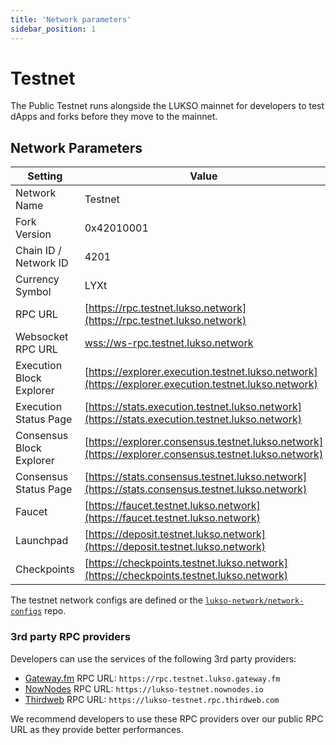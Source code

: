 ```yaml
---
title: 'Network parameters'
sidebar_position: 1
---
```


# Testnet

The Public Testnet runs alongside the LUKSO mainnet for developers to test dApps and forks before they move to the mainnet.

## Network Parameters

| Setting                  | Value                                                                                                |
| ------------------------ | ---------------------------------------------------------------------------------------------------- |
| Network Name             | Testnet                                                                                              |
| Fork Version             | 0x42010001                                                                                           |
| Chain ID / Network ID    | 4201                                                                                                 |
| Currency Symbol          | LYXt                                                                                                 |
| RPC URL                  | [https://rpc.testnet.lukso.network](https://rpc.testnet.lukso.network)                               |
| Websocket RPC URL        | [wss://ws-rpc.testnet.lukso.network](wss://ws-rpc.testnet.lukso.network)                             |
| Execution Block Explorer | [https://explorer.execution.testnet.lukso.network](https://explorer.execution.testnet.lukso.network) |
| Execution Status Page    | [https://stats.execution.testnet.lukso.network](https://stats.execution.testnet.lukso.network)       |
| Consensus Block Explorer | [https://explorer.consensus.testnet.lukso.network](https://explorer.consensus.testnet.lukso.network) |
| Consensus Status Page    | [https://stats.consensus.testnet.lukso.network](https://stats.consensus.testnet.lukso.network)       |
| Faucet                   | [https://faucet.testnet.lukso.network](https://faucet.testnet.lukso.network)                         |
| Launchpad                | [https://deposit.testnet.lukso.network](https://deposit.testnet.lukso.network)                       |
| Checkpoints              | [https://checkpoints.testnet.lukso.network](https://checkpoints.testnet.lukso.network)               |

The testnet network configs are defined or the [`lukso-network/network-configs`](https://github.com/lukso-network/network-configs/tree/main/testnet/shared) repo.

### 3rd party RPC providers

Developers can use the services of the following 3rd party providers:

- [Gateway.fm](https://gateway.fm/) RPC URL: `https://rpc.testnet.lukso.gateway.fm`
- [NowNodes](https://nownodes.io/) RPC URL: `https://lukso-testnet.nownodes.io`
- [Thirdweb](https://thirdweb.com/) RPC URL: `https://lukso-testnet.rpc.thirdweb.com`

We recommend developers to use these RPC providers over our public RPC URL as they provide better performances.
